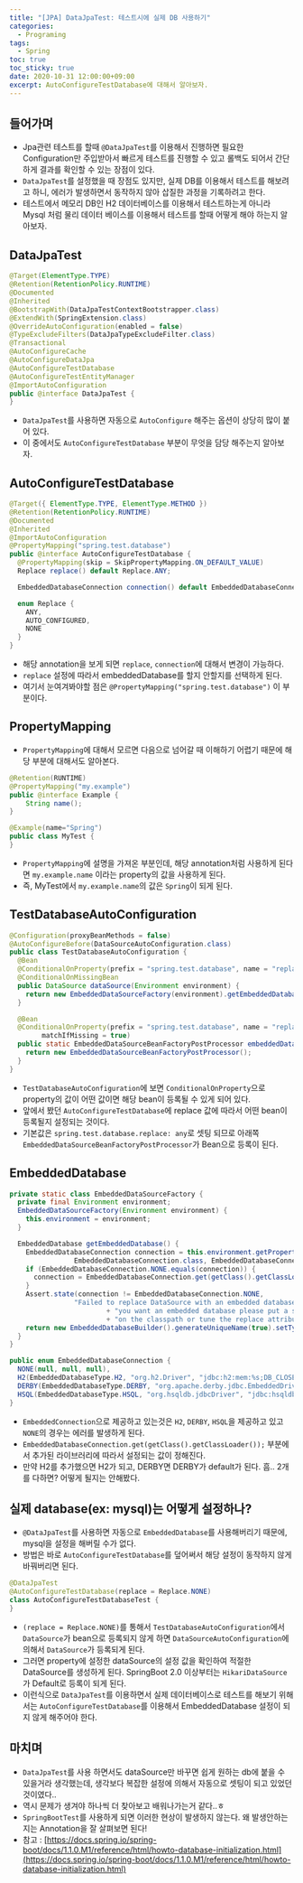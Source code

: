 ```yaml
---
title: "[JPA] DataJpaTest: 테스트시에 실제 DB 사용하기" 
categories:
  - Programing
tags:
  - Spring
toc: true
toc_sticky: true
date: 2020-10-31 12:00:00+09:00 
excerpt: AutoConfigureTestDatabase에 대해서 알아보자.
---
```


## 들어가며
- Jpa관련 테스트를 할때 `@DataJpaTest`를 이용해서 진행하면 필요한 Configuration만 주입받아서 빠르게 테스트를 진행할 수 있고 롤백도 되어서
간단하게 결과를 확인할 수 있는 장점이 있다.
- `DataJpaTest`를 설정했을 때 장점도 있지만, 실제 DB를 이용해서 테스트를 해보려고 하니, 에러가 발생하면서 동작하지 않아 삽질한 과정을 기록하려고 한다.
- 테스트에서 메모리 DB인 H2 데이터베이스를 이용해서 테스트하는게 아니라 Mysql 처럼 물리 데이터 베이스를 이용해서 테스트를 할때 어떻게 해야 하는지 알아보자.

## DataJpaTest
```java
@Target(ElementType.TYPE)
@Retention(RetentionPolicy.RUNTIME)
@Documented
@Inherited
@BootstrapWith(DataJpaTestContextBootstrapper.class)
@ExtendWith(SpringExtension.class)
@OverrideAutoConfiguration(enabled = false)
@TypeExcludeFilters(DataJpaTypeExcludeFilter.class)
@Transactional
@AutoConfigureCache
@AutoConfigureDataJpa
@AutoConfigureTestDatabase
@AutoConfigureTestEntityManager
@ImportAutoConfiguration
public @interface DataJpaTest {
}
```
- `DataJpaTest`를 사용하면 자동으로 `AutoConfigure` 해주는 옵션이 상당히 많이 붙어 있다.
- 이 중에서도 `AutoConfigureTestDatabase` 부분이 무엇을 담당 해주는지 알아보자.

## AutoConfigureTestDatabase

```java
@Target({ ElementType.TYPE, ElementType.METHOD })
@Retention(RetentionPolicy.RUNTIME)
@Documented
@Inherited
@ImportAutoConfiguration
@PropertyMapping("spring.test.database")
public @interface AutoConfigureTestDatabase {
  @PropertyMapping(skip = SkipPropertyMapping.ON_DEFAULT_VALUE)
  Replace replace() default Replace.ANY;

  EmbeddedDatabaseConnection connection() default EmbeddedDatabaseConnection.NONE;

  enum Replace {
    ANY,
	AUTO_CONFIGURED,
	NONE
  }
}
```

- 해당 annotation을 보게 되면 `replace`, `connection`에 대해서 변경이 가능하다.
- `replace` 설정에 따라서 embeddedDatabase를 할지 안할지를 선택하게 된다.
- 여기서 눈여겨봐야할 점은 `@PropertyMapping("spring.test.database")` 이 부분이다.

## PropertyMapping
- `PropertyMapping`에 대해서 모르면 다음으로 넘어갈 때 이해하기 어렵기 때문에 해당 부분에 대해서도 알아본다.

```java
@Retention(RUNTIME)
@PropertyMapping("my.example")
public @interface Example { 
    String name();
}

@Example(name="Spring")
public class MyTest {
}
```
- `PropertyMapping`에 설명을 가져온 부분인데, 해당 annotation처럼 사용하게 된다면 `my.example.name` 이라는 property의 값을 사용하게 된다.
- 즉, MyTest에서 `my.example.name`의 값은 `Spring`이 되게 된다.

## TestDatabaseAutoConfiguration 

```java
@Configuration(proxyBeanMethods = false)
@AutoConfigureBefore(DataSourceAutoConfiguration.class)
public class TestDatabaseAutoConfiguration {
  @Bean
  @ConditionalOnProperty(prefix = "spring.test.database", name = "replace", havingValue = "AUTO_CONFIGURED")
  @ConditionalOnMissingBean
  public DataSource dataSource(Environment environment) {
    return new EmbeddedDataSourceFactory(environment).getEmbeddedDatabase();
  }

  @Bean
  @ConditionalOnProperty(prefix = "spring.test.database", name = "replace", havingValue = "ANY",
		matchIfMissing = true)
  public static EmbeddedDataSourceBeanFactoryPostProcessor embeddedDataSourceBeanFactoryPostProcessor() {
    return new EmbeddedDataSourceBeanFactoryPostProcessor();
  }
}
```
- `TestDatabaseAutoConfiguration`에 보면 `ConditionalOnProperty`으로 property의 값이 어떤 값이면 해당 bean이 등록될 수 있게 되어 있다.
- 앞에서 봤던 `AutoConfigureTestDatabase`에 replace 값에 따라서 어떤 bean이 등록될지 설정되는 것이다.
- 기본값은 `spring.test.database.replace: any`로 셋팅 되므로 아래쪽 `EmbeddedDataSourceBeanFactoryPostProcessor`가 Bean으로 등록이 된다.


## EmbeddedDatabase

```java
private static class EmbeddedDataSourceFactory {
  private final Environment environment;
  EmbeddedDataSourceFactory(Environment environment) {
    this.environment = environment;
  }

  EmbeddedDatabase getEmbeddedDatabase() {
    EmbeddedDatabaseConnection connection = this.environment.getProperty("spring.test.database.connection",
				EmbeddedDatabaseConnection.class, EmbeddedDatabaseConnection.NONE);
    if (EmbeddedDatabaseConnection.NONE.equals(connection)) {
      connection = EmbeddedDatabaseConnection.get(getClass().getClassLoader());
    }
    Assert.state(connection != EmbeddedDatabaseConnection.NONE,
				"Failed to replace DataSource with an embedded database for tests. If "
						+ "you want an embedded database please put a supported one "
						+ "on the classpath or tune the replace attribute of @AutoConfigureTestDatabase.");
    return new EmbeddedDatabaseBuilder().generateUniqueName(true).setType(connection.getType()).build();
  }
}
```

```java
public enum EmbeddedDatabaseConnection {
  NONE(null, null, null),
  H2(EmbeddedDatabaseType.H2, "org.h2.Driver", "jdbc:h2:mem:%s;DB_CLOSE_DELAY=-1;DB_CLOSE_ON_EXIT=FALSE"),
  DERBY(EmbeddedDatabaseType.DERBY, "org.apache.derby.jdbc.EmbeddedDriver", "jdbc:derby:memory:%s;create=true"),
  HSQL(EmbeddedDatabaseType.HSQL, "org.hsqldb.jdbcDriver", "jdbc:hsqldb:mem:%s");
}
```
- `EmbeddedConnection`으로 제공하고 있는것은 `H2`, `DERBY`, `HSQL`을 제공하고 있고 `NONE`의 경우는 에러를 발생하게 된다.
- `EmbeddedDatabaseConnection.get(getClass().getClassLoader());` 부분에서 추가된 라이브러리에 따라서 설정되는 값이 정해진다.
- 만약 H2를 추가했으면 H2가 되고, DERBY면 DERBY가 default가 된다. 흠.. 2개를 다하면? 어떻게 될지는 안해봤다.

## 실제 database(ex: mysql)는 어떻게 설정하나?
- `@DataJpaTest`를 사용하면 자동으로 `EmbeddedDatabase`를 사용해버리기 때문에, mysql을 설정을 해버릴 수가 없다.
- 방법은 바로 `AutoConfigureTestDatabase`를 덮어써서 해당 설정이 동작하지 않게 바꿔버리면 된다.

```java
@DataJpaTest
@AutoConfigureTestDatabase(replace = Replace.NONE)
class AutoConfigureTestDatabaseTest {
}
```

- `(replace = Replace.NONE)`를 통해서 `TestDatabaseAutoConfiguration`에서 `DataSource`가 bean으로 등록되지 않게 하면
`DataSourceAutoConfiguration`에 의해서 `DataSource`가 등록되게 된다.
- 그러면 property에 설정한 dataSource의 설정 값을 확인하여 적절한 DataSource를 생성하게 된다. SpringBoot 2.0 이상부터는 `HikariDataSource`가 Default로 등록이 되게 된다.
- 이런식으로 `DataJpaTest`를 이용하면서 실제 데이터베이스로 테스트를 해보기 위해서는 `AutoConfigureTestDatabase`를 이용해서 EmbeddedDatabase
설정이 되지 않게 해주어야 한다.
     
## 마치며
- `DataJpaTest`를 사용 하면서도 dataSource만 바꾸면 쉽게 원하는 db에 붙을 수 있을거라 생각했는데, 생각보다 복잡한 설정에 의해서
자동으로 셋팅이 되고 있었던 것이였다..
- 역시 문제가 생겨야 하나씩 더 찾아보고 배워나가는거 같다..ㅎ
- `SpringBootTest`를 사용하게 되면 이러한 현상이 발생하지 않는다. 왜 발생안하는지는 Annotation을 잘 살펴보면 된다!
- 참고 : [https://docs.spring.io/spring-boot/docs/1.1.0.M1/reference/html/howto-database-initialization.html](https://docs.spring.io/spring-boot/docs/1.1.0.M1/reference/html/howto-database-initialization.html)